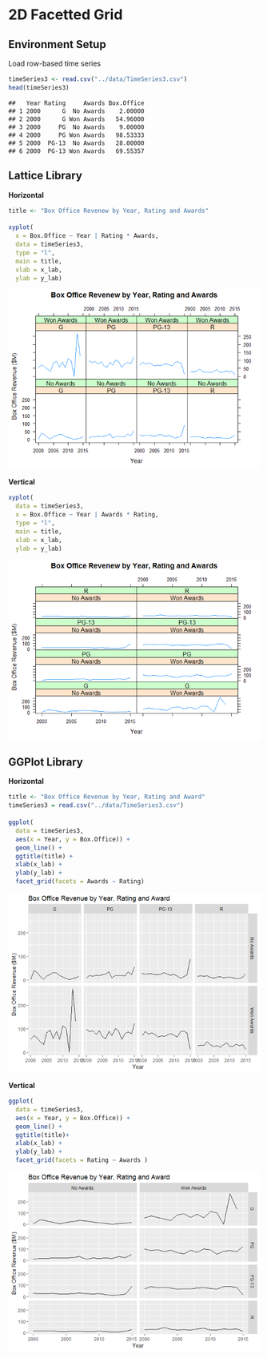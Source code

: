 # 2D Facetted Grid

## Environment Setup

Load row-based time series

``` r
timeSeries3 <- read.csv("../data/TimeSeries3.csv")
head(timeSeries3)
```

    ##   Year Rating     Awards Box.Office
    ## 1 2000      G  No Awards    2.00000
    ## 2 2000      G Won Awards   54.96000
    ## 3 2000     PG  No Awards    9.00000
    ## 4 2000     PG Won Awards   98.53333
    ## 5 2000  PG-13  No Awards   28.00000
    ## 6 2000  PG-13 Won Awards   69.55357

## Lattice Library

**Horizontal**


``` r
title <- "Box Office Revenew by Year, Rating and Awards"

xyplot(
  x = Box.Office ~ Year | Rating * Awards,
  data = timeSeries3,
  type = "l",
  main = title,
  xlab = x_lab,
  ylab = y_lab)
```
![](../../images/statistics/2d_facetted_horizontal_1.png)

**Vertical**

``` r
xyplot(
  data = timeSeries3,
  x = Box.Office ~ Year | Awards * Rating,
  type = "l",
  main = title,
  xlab = x_lab,
  ylab = y_lab)
```

![](../../images/statistics/2d_facetted_vertical_1.png)


## GGPlot Library

**Horizontal**

``` r
title <- "Box Office Revenue by Year, Rating and Award"
timeSeries3 = read.csv("../data/TimeSeries3.csv")

ggplot(
  data = timeSeries3,
  aes(x = Year, y = Box.Office)) +
  geom_line() +
  ggtitle(title) +
  xlab(x_lab) +
  ylab(y_lab) +
  facet_grid(facets = Awards ~ Rating)
```

![](../../images/statistics/2d_facetted_horizontal_2.png)

**Vertical**

``` r
ggplot(
  data = timeSeries3,
  aes(x = Year, y = Box.Office)) +
  geom_line() +
  ggtitle(title)+
  xlab(x_lab) +
  ylab(y_lab) +
  facet_grid(facets = Rating ~ Awards )
```

![](../../images/statistics/2d_facetted_vertical_2.png)